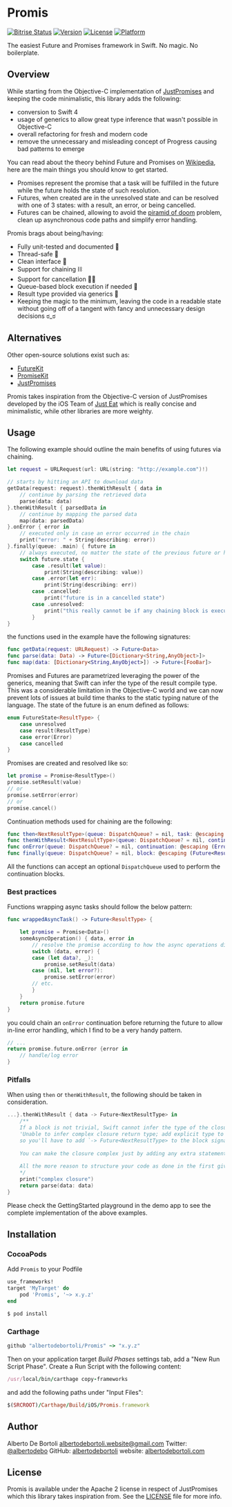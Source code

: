 # Promis

[![Bitrise Status](https://www.bitrise.io/app/c860d39fa5072b30/status.svg?token=kgZIlFlJdRBIvy3xnG6gaQ&branch=master)](https://www.bitrise.io/app/c860d39fa5072b30)
[![Version](https://img.shields.io/cocoapods/v/Promis.svg?style=flat)](http://cocoapods.org/pods/Promis)
[![License](https://img.shields.io/cocoapods/l/Promis.svg?style=flat)](http://cocoapods.org/pods/Promis)
[![Platform](https://img.shields.io/cocoapods/p/Promis.svg?style=flat)](http://cocoapods.org/pods/Promis)

The easiest Future and Promises framework in Swift. No magic. No boilerplate.

## Overview

While starting from the Objective-C implementation of [JustPromises](https://github.com/justeat/JustPromises) and keeping the code minimalistic, this library adds the following:

- conversion to Swift 4
- usage of generics to allow great type inference that wasn't possible in Objective-C
- overall refactoring for fresh and modern code
- remove the unnecessary and misleading concept of Progress causing bad patterns to emerge

You can read about the theory behind Future and Promises on [Wikipedia](https://en.wikipedia.org/wiki/Futures_and_promises), here are the main things you should know to get started.

- Promises represent the promise that a task will be fulfilled in the future while the future holds the state of such resolution.
- Futures, when created are in the unresolved state and can be resolved with one of 3 states: with a result, an error, or being cancelled.
- Futures can be chained, allowing to avoid the [piramid of doom](https://twitter.com/piscis168/status/641237956070666240) problem, clean up asynchronous code paths and simplify error handling.

Promis brags about being/having:

- Fully unit-tested and documented 💯
- Thread-safe 🚦
- Clean interface 👼
- Support for chaining ⛓
- Support for cancellation 🙅‍♂️
- Queue-based block execution if needed 🚆
- Result type provided via generics 🚀
- Keeping the magic to the minimum, leaving the code in a readable state without going off of a tangent with fancy and unnecessary design decisions ಠ_ಠ

## Alternatives

Other open-source solutions exist such as:
- [FutureKit](https://github.com/FutureKit/FutureKit)
- [PromiseKit](https://github.com/mxcl/PromiseKit)
- [JustPromises](https://github.com/justeat/JustPromises)

Promis takes inspiration from the Objective-C version of JustPromises developed by the iOS Team of [Just Eat](https://www.just-eat.com/) which is really concise and minimalistic, while other libraries are more weighty.

## Usage

The following example should outline the main benefits of using futures via chaining.

```swift
let request = URLRequest(url: URL(string: "http://example.com")!)

// starts by hitting an API to download data
getData(request: request).thenWithResult { data in
    // continue by parsing the retrieved data
    parse(data: data)
}.thenWithResult { parsedData in
    // continue by mapping the parsed data
    map(data: parsedData)
}.onError { error in
    // executed only in case an error occurred in the chain
    print("error: " + String(describing: error))
}.finally(queue: .main) { future in
    // always executed, no matter the state of the previous future or how the chain did perform
    switch future.state {
        case .result(let value):
            print(String(describing: value))
        case .error(let err):
            print(String(describing: err))
        case .cancelled:
            print("future is in a cancelled state")
        case .unresolved:
            print("this really cannot be if any chaining block is executed")
        }
}
```

the functions used in the example have the following signatures:

```swift
func getData(request: URLRequest) -> Future<Data>
func parse(data: Data) -> Future<[Dictionary<String,AnyObject>]>
func map(data: [Dictionary<String,AnyObject>]) -> Future<[FooBar]>
```

Promises and Futures are parametrized leveraging the power of the generics, meaning that Swift can infer the type of the result compile type. This was a considerable limitation in the Objective-C world and we can now prevent lots of issues at build time thanks to the static typing nature of the language. The state of the future is an enum defined as follows:

```swift
enum FutureState<ResultType> {
    case unresolved
    case result(ResultType)
    case error(Error)
    case cancelled
}
```

Promises are created and resolved like so:

```swift
let promise = Promise<ResultType>()
promise.setResult(value)
// or
promise.setError(error)
// or
promise.cancel()
```

Continuation methods used for chaining are the following:

```swift
func then<NextResultType>(queue: DispatchQueue? = nil, task: @escaping (Future) -> Future<NextResultType>) -> Future<NextResultType>
func thenWithResult<NextResultType>(queue: DispatchQueue? = nil, continuation: @escaping (ResultType) -> Future<NextResultType>) -> Future<NextResultType> {
func onError(queue: DispatchQueue? = nil, continuation: @escaping (Error) -> Void) -> Future {
func finally(queue: DispatchQueue? = nil, block: @escaping (Future<ResultType>) -> Void)
```

All the functions can accept an optional `DispatchQueue` used to perform the continuation blocks.


### Best practices

Functions wrapping async tasks should follow the below pattern:

```swift
func wrappedAsyncTask() -> Future<ResultType> {

    let promise = Promise<Data>()
    someAsyncOperation() { data, error in
        // resolve the promise according to how the async operations did go
        switch (data, error) {
        case (let data?, _):
            promise.setResult(data)
        case (nil, let error?):
            promise.setError(error)
        // etc.
        }
    }
    return promise.future
}
```

you could chain an `onError` continuation before returning the future to allow in-line error handling, which I find to be a very handy pattern.

```swift
// ...
return promise.future.onError {error in
    // handle/log error
}
```

### Pitfalls

When using `then` or `thenWithResult`, the following should be taken in consideration.

```swift
...}.thenWithResult { data -> Future<NextResultType> in
    /**
    If a block is not trivial, Swift cannot infer the type of the closure and gives the error
    'Unable to infer complex closure return type; add explicit type to disambiguate'
    so you'll have to add `-> Future<NextResultType> to the block signature
    
    You can make the closure complex just by adding any extra statement (like a print).
    
    All the more reason to structure your code as done in the first given example :)
    */
    print("complex closure")
    return parse(data: data)
}
```

Please check the GettingStarted playground in the demo app to see the complete implementation of the above examples.

## Installation

### CocoaPods

Add `Promis` to your Podfile

```ruby
use_frameworks!
target 'MyTarget' do
    pod 'Promis', '~> x.y.z'
end
```

```bash
$ pod install
```

### Carthage

```ruby
github "albertodebortoli/Promis" ~> "x.y.z"
```

Then on your application target *Build Phases* settings tab, add a "New Run Script Phase". Create a Run Script with the following content:

```ruby
/usr/local/bin/carthage copy-frameworks
```

and add the following paths under "Input Files":

```ruby
$(SRCROOT)/Carthage/Build/iOS/Promis.framework
```

## Author

Alberto De Bortoli <albertodebortoli.website@gmail.com>
Twitter: [@albertodebo](https://twitter.com/albertodebo)
GitHub: [albertodebortoli](https://github.com/albertodebortoli)
website: [albertodebortoli.com](http://albertodebortoli.com)

## License

Promis is available under the Apache 2 license in respect of JustPromises which this library takes inspiration from. See the [LICENSE](LICENSE) file for more info.

